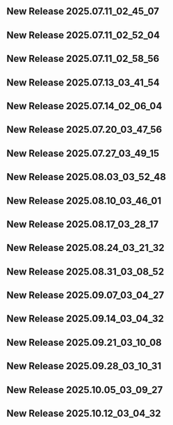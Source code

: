 ## New Release 2025.07.11_02_45_07
## New Release 2025.07.11_02_52_04
## New Release 2025.07.11_02_58_56
## New Release 2025.07.13_03_41_54
## New Release 2025.07.14_02_06_04
## New Release 2025.07.20_03_47_56
## New Release 2025.07.27_03_49_15
## New Release 2025.08.03_03_52_48
## New Release 2025.08.10_03_46_01
## New Release 2025.08.17_03_28_17
## New Release 2025.08.24_03_21_32
## New Release 2025.08.31_03_08_52
## New Release 2025.09.07_03_04_27
## New Release 2025.09.14_03_04_32
## New Release 2025.09.21_03_10_08
## New Release 2025.09.28_03_10_31
## New Release 2025.10.05_03_09_27
## New Release 2025.10.12_03_04_32
